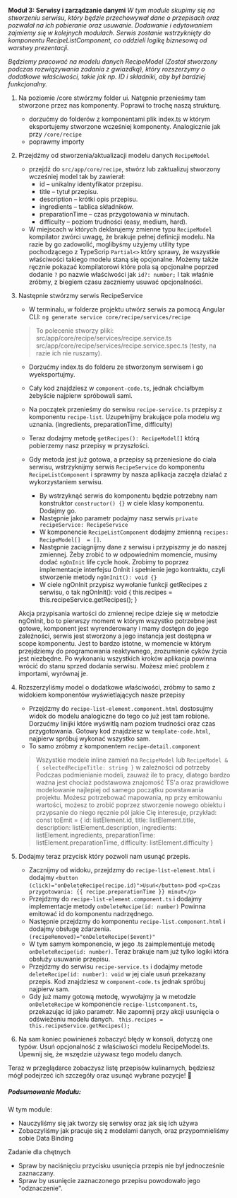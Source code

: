 **Moduł 3: Serwisy i zarządzanie danymi**
_W tym module skupimy się na stworzeniu serwisu, który będzie przechowywał dane o przepisach oraz pozwalał na ich pobieranie oraz usuwanie. Dodawanie i edytowaniem zajmiemy się w kolejnych modułach. Serwis zostanie wstrzyknięty do komponentu RecipeListComponent, co oddzieli logikę biznesową od warstwy prezentacji._

_Będziemy pracować na modelu danych RecipeModel (Został stworzony podczas rozwiązywania zadania z gwiazdką), który rozszerzymy o dodatkowe właściwości, takie jak np. ID i składniki, aby był bardziej funkcjonalny._

1. Na poziomie /core stwórzmy folder ui. Natępnie przenieśmy tam stworzone przez nas komponenty. Poprawi to trochę naszą strukturę.
    * dorzućmy do folderów z komponentami plik index.ts w którym eksportujemy stworzone wcześniej komponenty. Analogicznie jak przy `/core/recipe`
    * poprawmy importy
2. Przejdźmy od stworzenia/aktualizacji modelu danych `RecipeModel`
    * przejdź do `src/app/core/recipe`, stwórz lub zaktualizuj stworzony wcześniej model tak by zawierał:
        * id – unikalny identyfikator przepisu.
        * title – tytuł przepisu.
        * description – krótki opis przepisu.
        * ingredients – tablica składników.
        * preparationTime – czas przygotowania w minutach.
        * difficulty – poziom trudności (easy, medium, hard).
    * W miejscach w których deklarujemy zmienne typu `RecipeModel` kompilator zwórci uwagę, że brakuje pełnej definicji modelu.
        Na razie by go zadowolić, moglibyśmy użyjemy utility type pochodzącego z TypeScrip `Partial<>` który sprawy, że wszystkie właściwości takiego modelu staną się opcjonalne.
        Możemy także ręcznie pokazać kompilatorowi które pola są opcjonalne poprzed dodanie `?` po nazwie właściwości jak
        `id?: number;`
        I tak właśnie zróbmy, z biegiem czasu zaczniemy usuwać opcjonalności.

3. Następnie stwórzmy serwis RecipeService
    * W terminalu, w folderze projektu utwórz serwis za pomocą Angular CLI:
    `ng generate service core/recipe/services/recipe`
    
    >To polecenie stworzy pliki:
    >src/app/core/recipe/services/recipe.service.ts
    >src/app/core/recipe/services/recipe.service.spec.ts (testy, na razie ich nie ruszamy).

    * Dorzućmy index.ts do folderu ze stworzonym serwisem i go wyeksportujmy.

    * Cały kod znajdziesz w `component-code.ts`, jednak chciałbym żebyście najpierw spróbowali sami.
  
    * Na początek przenieśmy do serwisu `recipe-service.ts`  przepisy z komponentu `recipe-list`. Uzupełnijmy brakujące pola modelu wg uznania. (ingredients, preparationTime, difficulty)

    * Teraz dodajmy metodę `getRecipes(): RecipeModel[]` którą pobierzemy nasz przepisy w przyszłości.

    * Gdy metoda jest już gotowa, a przepisy są przeniesione do ciała serwisu, wstrzyknijmy serwis `RecipeService` do komponentu `RecipeListComponent` i sprawmy by nasza aplikacja zaczęła działać z wykorzystaniem serwisu.
      * By wstrzyknąć serwis do komponentu będzie potrzebny nam konstruktor `constructor() {}` w ciele klasy komponentu. Dodajmy go.
      * Następnie jako parametr podajmy nasz serwis `private recipeService: RecipeService`
      * W komponencie `RecipeListComponent` dodajmy zmienną `recipes: RecipeModel[]  = []`.
      * Następnie zaciągnijmy dane z serwisu i przypiszmy je do naszej zmiennej. Żeby zrobić to w odpowiednim momencie, musimy dodać `ngOnInit` life cycle hook.
        Zrobimy to poprzez implementacje interfejsu OnInit i spełnienie jego kontraktu, czyli stworzenie metody `ngOnInit(): void {}`
      * W ciele ngOnInit przypisz wywołanie funkcji getRecipes z serwisu, o tak
        ngOnInit(): void {
            this.recipes =  this.recipeService.getRecipes();
        }

    Akcja przypisania wartości do zmiennej recipe dzieje się w metodzie ngOnInit, bo to pierwszy moment w którym wszystko potrzebne jest gotowe, komponent jest wyrenderowany i mamy dostępn do jego zależności, serwis jest stworzony a jego instancja jest dostępna w scope komponentu.
    Jest to bardzo istotne, w momencie w którym przejdziemy do programowania reaktywnego, zrozumienie cyków życia jest niezbędne.
    Po wykonaniu wszystkich kroków aplikacja powinna wrócić do stanu sprzed dodania serwisu.
    Możesz mieć problem z importami, wyrównaj je.

4. Rozszerzyliśmy model o dodatkowe właściwości, zróbmy to samo z widokiem komponentów wyświetlających nasze przepisy
    *  Przejdzmy do `recipe-list-element.component.html` dostosujmy widok do modelu analogiczne do tego co już jest tam robione. Dorzućmy linijki które wyświtlą nam poziom trudności oraz czas przygotowania. Gotowy kod znajdziesz w `template-code.html`, najpierw spróbuj wykonać wszystko sam.
    *  To samo zróbmy z komponentem `recipe-detail.component`
    
    > Wszystkie modele inline zamień na `RecipeModel` lub `RecipeModel & { selectedRecipeTitle: string }` w zależności od potrzeby
    > Podczas podmienianie modeli, zauważ ile to pracy, dlatego bardzo ważna jest chociaż podstawowa znajomość TS'a oraz prawidłowe modelowanie najlepiej od samego początku powstawania projektu.
    > Możesz potrzebować mapowania, np przy emitowaniu wartości, możesz to zrobić poprzez stworzenie nowego obiektu i przypsanie do niego ręcznie pól jakie Cię interesuje, przykład:
    const toEmit = {
      id: listElement.id,
      title: listElement.title,
      description: listElement.description,
      ingredients: listElement.ingredients,
      preparationTime: listElement.preparationTime,
      difficulty: listElement.difficulty
    }
    

5. Dodajmy teraz przycisk który pozwoli nam usunąć przepis.
    * Zacznijmy od widoku, przejdzmy do `recipe-list-element.html` i dodajmy `<button (click)="onDeleteRecipe(recipe.id)">Usuń</button>` pod  `<p>Czas przygotowania: {{ recipe.preparationTime }} minut</p>`
    * Przejdzmy do `recipe-list-element.component.ts` i dodajmy implementacje metody `onDeleteRecipe(id: number)` Powinna emitować id do komponentu nadrzędnego.
    * Następnie przejdzmy do komponentu `recipe-list.component.html` i dodajmy obsługę zdarzenia. `(recipeRemoved)="onDeleteRecipe($event)"`
    * W tym samym komponencie, w jego .ts zaimplementuje metodę `onDeleteRecipe(id: number)`. Teraz brakuje nam już tylko logiki która obsłuży usuwanie przepisu.
    * Przejdzmy do serwisu `recipe-service.ts` i dodajmy metode `deleteRecipe(id: number): void` w jej ciale usuń przekazany przepis. Kod znajdziesz w `component-code.ts` jednak spróbuj najpierw sam.
    * Gdy już mamy gotową metodę, wywołajmy ja w metodzie `onDeleteRecipe` w komponencie `recipe-listcomponent.ts`, przekazując id jako parametr.
    Nie zapomnij przy akcji usunięcia o odświeżeniu modelu danych. ` this.recipes = this.recipeService.getRecipes();`

6. Na sam koniec powinieneś zobaczyć błędy w konsoli, dotyczą one typów. Usuń opcjonalność z właściwości modelu RecipeModel.ts.
    Upewnij się, że wszędzie używasz tego modelu danych.




Teraz w przeglądarce zobaczysz listę przepisów kulinarnych, będziesz mógł podejrzeć ich szczegóły oraz usunąć wybrane pozycje! 🎉

##### Podsumowanie Modułu:
W tym module:

* Nauczyliśmy się jak tworzy się serwisy oraz jak się ich używa
* Zobaczyliśmy jak pracuje się z modelami danych, oraz przypomnieliśmy sobie Data Binding


Zadanie dla chętnych
* Spraw by naciśnięciu przycisku usunięcia przepis nie był jednocześnie zaznaczany.
* Spraw by usunięcie zaznaczonego przepisu powodowało jego "odznaczenie".

